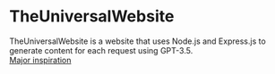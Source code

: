 # TheUniversalWebsite

TheUniversalWebsite is a website that uses Node.js and Express.js to generate content for each request using GPT-3.5.  
[Major inspiration](https://youtu.be/M2uH6HnodlM)